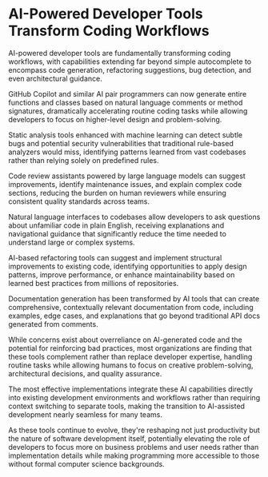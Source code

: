 # AI-Powered Developer Tools Transform Coding Workflows

AI-powered developer tools are fundamentally transforming coding workflows, with capabilities extending far beyond simple autocomplete to encompass code generation, refactoring suggestions, bug detection, and even architectural guidance.

GitHub Copilot and similar AI pair programmers can now generate entire functions and classes based on natural language comments or method signatures, dramatically accelerating routine coding tasks while allowing developers to focus on higher-level design and problem-solving.

Static analysis tools enhanced with machine learning can detect subtle bugs and potential security vulnerabilities that traditional rule-based analyzers would miss, identifying patterns learned from vast codebases rather than relying solely on predefined rules.

Code review assistants powered by large language models can suggest improvements, identify maintenance issues, and explain complex code sections, reducing the burden on human reviewers while ensuring consistent quality standards across teams.

Natural language interfaces to codebases allow developers to ask questions about unfamiliar code in plain English, receiving explanations and navigational guidance that significantly reduce the time needed to understand large or complex systems.

AI-based refactoring tools can suggest and implement structural improvements to existing code, identifying opportunities to apply design patterns, improve performance, or enhance maintainability based on learned best practices from millions of repositories.

Documentation generation has been transformed by AI tools that can create comprehensive, contextually relevant documentation from code, including examples, edge cases, and explanations that go beyond traditional API docs generated from comments.

While concerns exist about overreliance on AI-generated code and the potential for reinforcing bad practices, most organizations are finding that these tools complement rather than replace developer expertise, handling routine tasks while allowing humans to focus on creative problem-solving, architectural decisions, and quality assurance.

The most effective implementations integrate these AI capabilities directly into existing development environments and workflows rather than requiring context switching to separate tools, making the transition to AI-assisted development nearly seamless for many teams.

As these tools continue to evolve, they're reshaping not just productivity but the nature of software development itself, potentially elevating the role of developers to focus more on business problems and user needs rather than implementation details while making programming more accessible to those without formal computer science backgrounds.